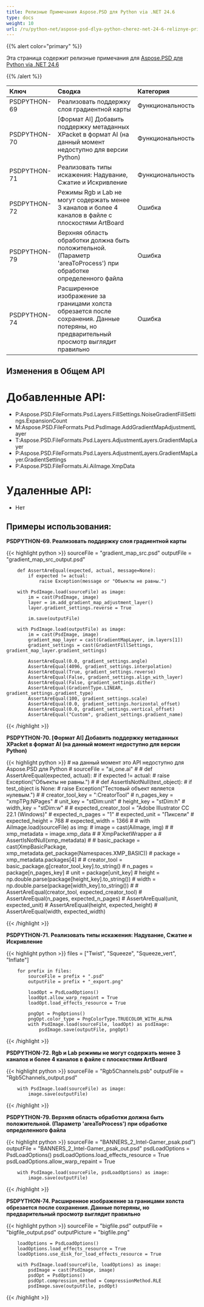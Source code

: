 ```yaml
---
title: Релизные Примечания Aspose.PSD для Python via .NET 24.6
type: docs
weight: 10
url: /ru/python-net/aspose-psd-dlya-python-cherez-net-24-6-reliznye-primety/
---
```


{{% alert color="primary" %}}

Эта страница содержит релизные примечания для [Aspose.PSD для Python via .NET 24.6](https://pypi.org/project/aspose-psd/)

{{% /alert %}}

| **Ключ**      | **Сводка**                                                                                                       | **Категория** |
|:-------------|:------------------------------------------------------------------------------------------------------------------|:-------------|
| PSDPYTHON-69 | Реализовать поддержку слоя градиентной карты                                                                           | Функциональность      |
| PSDPYTHON-70 | [Формат AI] Добавить поддержку метаданных XPacket в формат AI (на данный момент недоступно для версии Python)        | Функциональность      |
| PSDPYTHON-71 | Реализовать типы искажения: Надувание, Сжатие и Искривление                                                               | Функциональность      |
| PSDPYTHON-72 |  Режимы Rgb и Lab не могут содержать менее 3 каналов и более 4 каналов в файле с плоскостями ArtBoard | Ошибка          |
| PSDPYTHON-79 | Верхняя область обработки должна быть положительной. (Параметр 'areaToProcess') при обработке определенного файла          | Ошибка          |
| PSDPYTHON-74 | Расширенное изображение за границами холста обрезается после сохранения. Данные потеряны, но предварительный просмотр выглядит правильно                | Ошибка          |

## **Изменения в Общем API**
# **Добавленные API:**
- P:Aspose.PSD.FileFormats.Psd.Layers.FillSettings.NoiseGradientFillSettings.ExpansionCount
- M:Aspose.PSD.FileFormats.Psd.PsdImage.AddGradientMapAdjustmentLayer
- T:Aspose.PSD.FileFormats.Psd.Layers.AdjustmentLayers.GradientMapLayer
- P:Aspose.PSD.FileFormats.Psd.Layers.AdjustmentLayers.GradientMapLayer.GradientSettings
- P:Aspose.PSD.FileFormats.Ai.AiImage.XmpData

# **Удаленные API:**
- Нет

## **Примеры использования:**

**PSDPYTHON-69. Реализовать поддержку слоя градиентной карты**

{{< highlight python >}}
        sourceFile = "gradient_map_src.psd"
        outputFile = "gradient_map_src_output.psd"
      
        def AssertAreEqual(expected, actual, message=None):
            if expected != actual:
                raise Exception(message or "Объекты не равны.")

        with PsdImage.load(sourceFile) as image:
            im = cast(PsdImage, image)
            layer = im.add_gradient_map_adjustment_layer()
            layer.gradient_settings.reverse = True

            im.save(outputFile)

        with PsdImage.load(outputFile) as image:
            im = cast(PsdImage, image)
            gradient_map_layer = cast(GradientMapLayer, im.layers[1])
            gradient_settings = cast(GradientFillSettings, gradient_map_layer.gradient_settings)

            AssertAreEqual(0.0, gradient_settings.angle)
            AssertAreEqual(4096, gradient_settings.interpolation)
            AssertAreEqual(True, gradient_settings.reverse)
            AssertAreEqual(False, gradient_settings.align_with_layer)
            AssertAreEqual(False, gradient_settings.dither)
            AssertAreEqual(GradientType.LINEAR, gradient_settings.gradient_type)
            AssertAreEqual(100, gradient_settings.scale)
            AssertAreEqual(0.0, gradient_settings.horizontal_offset)
            AssertAreEqual(0.0, gradient_settings.vertical_offset)
            AssertAreEqual("Custom", gradient_settings.gradient_name)
{{< /highlight >}}

**PSDPYTHON-70. [Формат AI] Добавить поддержку метаданных XPacket в формат AI (на данный момент недоступно для версии Python)**

{{< highlight python >}}
    #     на данный момент это API недоступно для Aspose.PSD для Python
    #     sourceFile = "ai_one.ai"
    #
    #     def AssertAreEqual(expected, actual):
    #         if expected != actual:
    #             raise Exception("Объекты не равны.")
    #
    #     def AssertIsNotNull(test_object):
    #         if test_object is None:
    #             raise Exception("Тестовый объект является нулевым.")
    #
    #     creator_tool_key = ":CreatorTool"
    #     n_pages_key = "xmpTPg:NPages"
    #     unit_key = "stDim:unit"
    #     height_key = "stDim:h"
    #     width_key = "stDim:w"
    #
    #     expected_creator_tool = "Adobe Illustrator CC 22.1 (Windows)"
    #     expected_n_pages = "1"
    #     expected_unit = "Пиксели"
    #     expected_height = 768
    #     expected_width = 1366
    #
    #     with AiImage.load(sourceFile) as img:
    #         image = cast(AiImage, img)
    #
    #         xmp_metadata = image.xmp_data
    #         # XmpPacketWrapper a
    #         AssertIsNotNull(xmp_metadata)
    #
    #         basic_package = cast(XmpBasicPackage, xmp_metadata.get_package(Namespaces.XMP_BASIC))
    #         package = xmp_metadata.packages[4]
    #
    #         creator_tool = basic_package.g[creator_tool_key].to_string()
    #         n_pages = package[n_pages_key]
    #         unit = package[unit_key]
    #         height = np.double.parse(package[height_key].to_string())
    #         width = np.double.parse(package[width_key].to_string())
    #
    #         AssertAreEqual(creator_tool, expected_creator_tool)
    #         AssertAreEqual(n_pages, expected_n_pages)
    #         AssertAreEqual(unit, expected_unit)
    #         AssertAreEqual(height, expected_height)
    #         AssertAreEqual(width, expected_width)

{{< /highlight >}}

**PSDPYTHON-71. Реализовать типы искажения: Надувание, Сжатие и Искривление**

{{< highlight python >}}
        files = ["Twist", "Squeeze", "Squeeze_vert", "Inflate"]

        for prefix in files:
            sourceFile = prefix + ".psd"
            outputFile = prefix + "_export.png"

            loadOpt = PsdLoadOptions()
            loadOpt.allow_warp_repaint = True
            loadOpt.load_effects_resource = True

            pngOpt = PngOptions()
            pngOpt.color_type = PngColorType.TRUECOLOR_WITH_ALPHA
            with PsdImage.load(sourceFile, loadOpt) as psdImage:
                psdImage.save(outputFile, pngOpt)
{{< /highlight >}}

**PSDPYTHON-72.  Rgb и Lab режимы не могут содержать менее 3 каналов и более 4 каналов в файле с плоскостями ArtBoard**

{{< highlight python >}}
        sourceFile = "Rgb5Channels.psb"
        outputFile = "Rgb5Channels_output.psd"

        with PsdImage.load(sourceFile) as image:
            image.save(outputFile)

{{< /highlight >}}

**PSDPYTHON-79. Верхняя область обработки должна быть положительной. (Параметр 'areaToProcess') при обработке определенного файла**

{{< highlight python >}}
        sourceFile = "BANNERS_2_Intel-Gamer_psak.psd")
        outputFile = "BANNERS_2_Intel-Gamer_psak_out.psd"
        psdLoadOptions = PsdLoadOptions()
        psdLoadOptions.load_effects_resource = True
        psdLoadOptions.allow_warp_repaint = True

        with PsdImage.load(sourceFile, psdLoadOptions) as image:
            image.save(outputFile)
{{< /highlight >}}

**PSDPYTHON-74. Расширенное изображение за границами холста обрезается после сохранения. Данные потеряны, но предварительный просмотр выглядит правильно**

{{< highlight python >}}
        sourceFile = "bigfile.psd"
        outputFile = "bigfile_output.psd"
        outputPicture = "bigfile.png"

        loadOptions = PsdLoadOptions()
        loadOptions.load_effects_resource = True
        loadOptions.use_disk_for_load_effects_resource = True

        with PsdImage.load(sourceFile, loadOptions) as image:
            psdImage = cast(PsdImage, image)
            psdOpt = PsdOptions()
            psdOpt.compression_method = CompressionMethod.RLE
            psdImage.save(outputFile, psdOpt)


{{< /highlight >}}
